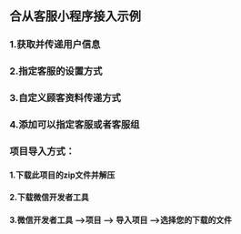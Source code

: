 ## 合从客服小程序接入示例
### 1.获取并传递用户信息
### 2.指定客服的设置方式
### 3.自定义顾客资料传递方式
### 4.添加可以指定客服或者客服组

### 项目导入方式： 
#### 1.下载此项目的zip文件并解压
#### 2.下载微信开发者工具
#### 3.微信开发者工具 -->项目 --> 导入项目 -->选择您的下载的文件
